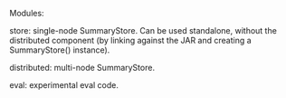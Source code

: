 Modules:

store: single-node SummaryStore. Can be used standalone, without the distributed component (by linking against the JAR and creating a SummaryStore() instance).

distributed: multi-node SummaryStore.

eval: experimental eval code.
